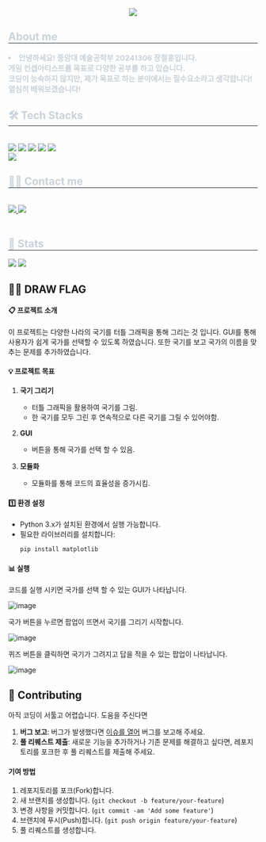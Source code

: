 <div align= "center">
    <img src="https://capsule-render.vercel.app/api?type=waving&color=0:ff0000,100:a011d4&height=180&text=Cheolhun's%20Github&animation=&fontColor=000000&fontSize=70" />
    </div>
    <div style="text-align: left;"> 
    <h2 style="border-bottom: 1px solid #21262d; color: #c9d1d9;"> About me </h2>  
    <div style="font-weight: 700; font-size: 15px; text-align: left; color: #c9d1d9;"> <li>안녕하세요! 중앙대 예술공학부 20241306 장철훈입니다. <br/></li>게임 컨셉아티스트를 목표로 다양한 공부를 하고 있습니다.<br/></li>코딩이 능숙하지 않지만, 제가 목표로 하는 분야에서는 필수요소라고 생각합니다! <br/></li>열심히 배워보겠습니다! </div> 
    </div>
    <div style="text-align: left;">
    <h2 style="border-bottom: 1px solid #21262d; color: #c9d1d9;"> 🛠️ Tech Stacks </h2> <br> 
    <div style="margin: ; text-align: left;" "text-align: left;"> <img src="https://img.shields.io/badge/Python-3776AB?style=for-the-badge&logo=Python&logoColor=white">
          <img src="https://img.shields.io/badge/C-A8B9CC?style=for-the-badge&logo=C&logoColor=white">
          <img src="https://img.shields.io/badge/C++-00599C?style=for-the-badge&logo=C%2B%2B&logoColor=white">
          <img src="https://img.shields.io/badge/Github-181717?style=for-the-badge&logo=Github&logoColor=white">
          <img src="https://img.shields.io/badge/Notion-000000?style=for-the-badge&logo=Notion&logoColor=white">
          <br/><img src="https://img.shields.io/badge/Discord-5865F2?style=for-the-badge&logo=Discord&logoColor=white">
          </div>
    </div>
    <div style="text-align: left;">
    <h2 style="border-bottom: 1px solid #21262d; color: #c9d1d9;"> 🧑‍💻 Contact me </h2> <br> 
    <div style="text-align: left;"> <a href=https://www.instagram.com/j_ch3873/> <img src="https://img.shields.io/badge/Instagram-E4405F?style=for-the-badge&logo=Instagram&logoColor=white&link=https://www.instagram.com/j_ch3873/"> </a>
         <a href=mailto:jangdoll7438@gmail.com> <img src="https://img.shields.io/badge/Gmail-EA4335?style=for-the-badge&logo=Gmail&logoColor=white&link=mailto:jangdoll7438@gmail.com"> </a>
          </div>  <br> 
    <div style="text-align: left;">  </div> 
    </div>
    <div style="text-align: left;"> 
    <h2 style="border-bottom: 1px solid #21262d; color: #c9d1d9;"> 🏅 Stats </h2> <div style="text-align: left;"> <img src="https://github-readme-stats.vercel.app/api?username=jangdoll7438&bg_color=180,6a1616,00000000&title_color=ffffff&text_color=ffffff"
         /> <img src="https://github-readme-stats.vercel.app/api/top-langs/?username=jangdoll7438&layout=compact&bg_color=180,6a1616,00000000&title_color=ffffff&text_color=ffffff"
           /> </div> 
    </div>


    
 ## 🧑‍💻 DRAW FLAG
#### 📋 프로젝트 소개

  
이 프로젝트는 다양한 나라의 국기를 터틀 그래픽을 통해 그리는 것 입니다. GUI를 통해 사용자가 쉽게 국가를 선택할 수 있도록 하였습니다.
또한 국기를 보고 국가의 이름을 맞추는 문제를 추가하였습니다.


#### 💡 프로젝트 목표 


1. **국기 그리기**  
   - 터틀 그래픽을 활용하여 국기를 그림.
   - 한 국기를 모두 그린 후 연속적으로 다른 국기를 그릴 수 있어야함.

2. **GUI**  
   - 버튼을 통해 국가를 선택 할 수 있음.
  
3. **모듈화**
   - 모듈화를 통해 코드의 효율성을 증가시킴.
     


  
#### 1️⃣ 환경 설정  
- Python 3.x가 설치된 환경에서 실행 가능합니다.  
- 필요한 라이브러리를 설치합니다:  
  ```bash
  pip install matplotlib
</summary>


#### 📊 실행

코드를 실행 시키면 국가를 선택 할 수 있는 GUI가 나타납니다.

![image](https://github.com/user-attachments/assets/0901d8a4-577a-4190-b249-bc6b3705dd43)

국가 버튼을 누르면 팝업이 뜨면서 국기를 그리기 시작합니다.

![image](https://github.com/user-attachments/assets/80547c9a-f48b-4a8d-941d-97293f821913)

퀴즈 버튼을 클릭하면 국기가 그려지고 답을 적을 수 있는 팝업이 나타납니다.

![image](https://github.com/user-attachments/assets/85e92726-b7e9-4d5e-a626-ee4ce471a860)

## 🤝 Contributing

아직 코딩이 서툴고 어렵습니다. 도움을 주신다면 

1. **버그 보고**: 버그가 발생했다면 [이슈를 열어](https://github.com/jangdoll7438/jangdoll7438/issues) 버그를 보고해 주세요.
2. **풀 리퀘스트 제출**: 새로운 기능을 추가하거나 기존 문제를 해결하고 싶다면, 레포지토리를 포크한 후 풀 리퀘스트를 제출해 주세요.

#### 기여 방법
1. 레포지토리를 포크(Fork)합니다.
2. 새 브랜치를 생성합니다. (`git checkout -b feature/your-feature`)
3. 변경 사항을 커밋합니다. (`git commit -am 'Add some feature'`)
4. 브랜치에 푸시(Push)합니다. (`git push origin feature/your-feature`)
5. 풀 리퀘스트를 생성합니다.





    

<!--
**jangdoll7438/jangdoll7438** is a ✨ _special_ ✨ repository because its `README.md` (this file) appears on your GitHub profile.

Here are some ideas to get you started:

- 🔭 I’m currently working on ...
- 🌱 I’m currently learning ...
- 👯 I’m looking to collaborate on ...
- 🤔 I’m looking for help with ...
- 💬 Ask me about ...
- 📫 How to reach me: ...
- 😄 Pronouns: ...
- ⚡ Fun fact: ...
-->
